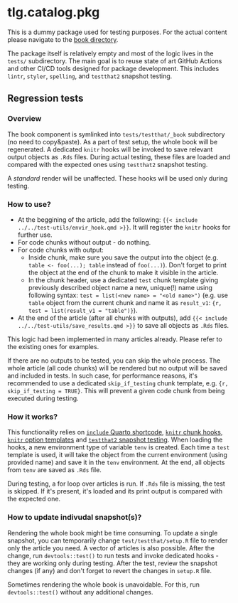# tlg.catalog.pkg

This is a dummy package used for testing purposes. For the actual content please navigate to the [book directory](../book).

The package itself is relatively empty and most of the logic lives in the `tests/` subdirectory. The main goal is to reuse state of art GitHub Actions and other CI/CD tools designed for package development. This includes `lintr`, `styler`, `spelling`, and `testthat2` snapshot testing.

## Regression tests

### Overview

The book component is symlinked into `tests/testthat/_book` subdirectory (no need to copy&paste). As a part of test setup, the whole book will be regenerated. A dedicated `knitr` hooks will be invoked to save relevant output objects as `.Rds` files. During actual testing, these files are loaded and compared with the expected ones using `testthat2` snapshot testing.

A _standard_ render will be unaffected. These hooks will be used only during testing.

### How to use?

* At the beggining of the article, add the following: `{{< include ../../test-utils/envir_hook.qmd >}}`. It will register the `knitr` hooks for further use.
* For code chunks without output - do nothing.
* For code chunks with output:
    * Inside chunk, make sure you save the output into the object (e.g. `table <- foo(...); table` instead of `foo(...)`). Don't forget to print the object at the end of the chunk to make it visible in the article.
    * In the chunk header, use a dedicated `test` chunk template giving previously described object name a new, unique(!) name using following syntax: `test = list(<new name> = "<old name>")` (e.g. use `table` object from the current chunk and name it as `result_v1`: `{r, test = list(result_v1 = "table")}`).
* At the end of the article (after all chunks with outputs), add `{{< include ../../test-utils/save_results.qmd >}}` to save all objects as `.Rds` files.

This logic had been implemented in many articles already. Please refer to the existing ones for examples.

If there are no outputs to be tested, you can skip the whole process. The whole article (all code chunks) will be rendered but no output will be saved and included in tests. In such case, for performance reasons, it's recommended to use a dedicated `skip_if_testing` chunk template, e.g. `{r, skip_if_testing = TRUE}`. This will prevent a given code chunk from being executed during testing.

### How it works?

This functionality relies on [`include` Quarto shortcode](https://quarto.org/docs/authoring/includes.html), [`knitr` chunk hooks](https://yihui.org/knitr/hooks/), [`knitr` option templates](https://yihui.org/knitr/options/#option-templates) and [`testthat2` snapshot testing](https://testthat.r-lib.org/articles/snapshotting.html).
When loading the hooks, a new environment type of variable `tenv` is created. Each time a `test` template is used, it will take the object from the current environment (using provided name) and save it in the `tenv` environment. At the end, all objects from `tenv` are saved as `.Rds` file.

During testing, a for loop over articles is run. If `.Rds` file is missing, the test is skipped. If it's present, it's loaded and its print output is compared with the expected one.

### How to update indivudal snapshot(s)?

Rendering the whole book might be time consuming. To update a single snapshot, you can temporarily change `test/testthat/setup.R` file to render only the article you need. A vector of articles is also possible. After the change, run `devtools::test()` to run tests and invoke dedicated hooks - they are working only during testing. After the test, review the snapshot changes (if any) and don't forget to revert the changes in `setup.R` file.

Sometimes rendering the whole book is unavoidable. For this, run `devtools::test()` without any additional changes.
